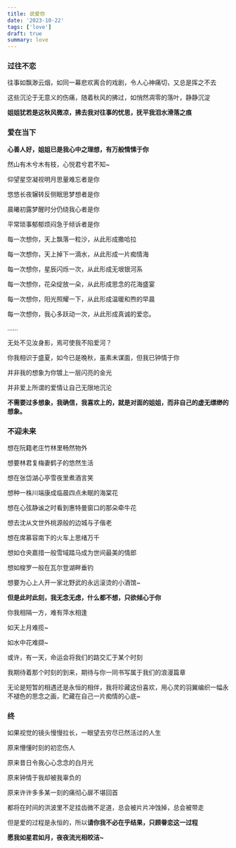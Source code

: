 ```yaml
---
title: 说爱你
date: '2023-10-22'
tags: ['love']
draft: true
summary: love
---
```


### **过往不恋**

往事如飘渺云烟，如同一幕悲欢离合的戏剧，令人心神痛切，又总是挥之不去

这些沉沦于无意义的伤痛，随着秋风的拂过，如悄然凋零的落叶，静静沉淀

**姐姐犹若是这秋风微凉，拂去我对往事的忧思，抚平我泪水滑落之痕**

### **爱在当下**

**心善人好，姐姐已是我心中之理想，有万般情愫于你**

然山有木兮木有枝，心悦君兮君不知~

仰望星空凝视明月思量难忘者是你

悠悠长夜辗转反侧眠思梦想者是你

晨曦初露梦醒时分仍绕我心者是你

平常琐事郁郁烦闷急于倾诉者是你

每一次想你，天上飘落一粒沙，从此形成撒哈拉

每一次想你，天上掉下一滴水，从此形成一片痴情海

每一次想你，星辰闪烁一次，从此形成无垠银河系

每一次想你，花朵绽放一朵，从此形成思念的花海盛宴

每一次想你，阳光照耀一下，从此形成温暖和煦的早晨

每一次想你，我心多跃动一次，从此形成真诚的爱恋。

......

无处不见汝身影，焉可使我不陷爱河？

你我相识于盛夏，如今已是晚秋，虽素未谋面，但我已钟情于你

并非我的想象为你镀上一层闪亮的金光

并非爱上所谓的爱情让自己无限地沉沦

**不需要过多想象，我确信，我喜欢上的，就是对面的姐姐，而非自己的虚无缥缈的想象。**

### **不迎未来**

想在阮籍老庄竹林里畅然物外

想要林君复梅妻鹤子的悠然生活

想在张岱湖心亭雪夜里煮酒言笑

想种一株川端康成临晨四点未眠的海棠花

想在心弦静谧之时看到惠特曼窗口的那朵牵牛花

想去沈从文世外桃源般的边城与子偕老

想在席慕容南下的火车上思绪万千

想如仓央嘉措一般雪域踏马成为世间最美的情郎

想如梭罗一般在瓦尔登湖畔垂钓

想要为心上人开一家北野武的永远滚烫的小酒馆~

**但是此时此刻，我无念无虑，什么都不想，只欲倾心于你**

你我相隔一方，难有萍水相逢

如天上月难揽~

如水中花难撷~

或许，有一天，命运会将我们的路交汇于某个时刻

我期待着那个时刻的到来，期待与你一同书写属于我们的浪漫篇章

无论是短暂的相遇还是永恒的相伴，我将珍藏这份喜欢，用心灵的羽翼编织一幅永不褪色的思念之画，贮藏在自己一片痴情的心底~

### **终**

如果视觉的镜头慢慢拉长，一眼望去穷尽已然活过的人生

原来懵懂时刻的初恋伤人

原来昔日令我心心念念的白月光

原来钟情于我却被我辜负的

原来许许多多某一刻的痛彻心扉不堪回首

都将在时间的洪波里不足挂齿微不足道，总会被片片冲蚀掉，总会被带走

但是爱的过程是永恒的，所以**请你我不必在乎结果，只顾眷恋这一过程**

**愿我如星君如月，夜夜流光相皎洁~**
